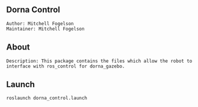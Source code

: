 ## Dorna Control
    Author: Mitchell Fogelson
    Maintainer: Mitchell Fogelson

## About
    Description: This package contains the files which allow the robot to interface with ros_control for dorna_gazebo.  

## Launch
```
roslaunch dorna_control.launch 
```